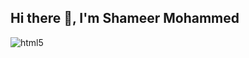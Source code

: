 ## Hi there 👋, I'm Shameer Mohammed

  <img alt="html5" src="https://img.shields.io/badge/-HTML5-E34F26?style=flat-square&logo=html5&logoColor=white" />
<!--
**shameermohammed/shameermohammed** is a ✨ _special_ ✨ repository because its `README.md` (this file) appears on your GitHub profile.

Here are some ideas to get you started:

- 🔭 I’m currently working on ...
- 🌱 I’m currently learning ...
- 👯 I’m looking to collaborate on ...
- 🤔 I’m looking for help with ...
- 💬 Ask me about ...
- 📫 How to reach me: ...
- 😄 Pronouns: ...
- ⚡ Fun fact: ...
-->
